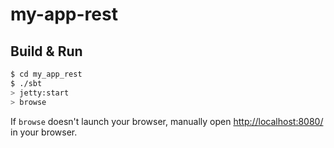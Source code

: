# my-app-rest #

## Build & Run ##

```sh
$ cd my_app_rest
$ ./sbt
> jetty:start
> browse
```

If `browse` doesn't launch your browser, manually open [http://localhost:8080/](http://localhost:8080/) in your browser.
